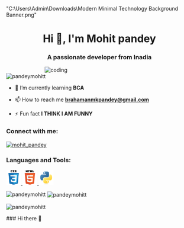 "C:\Users\Admin\Downloads\Modern Minimal Technology Background Banner.png"
<h1 align="center">Hi 👋, I'm Mohit pandey</h1>
<h3 align="center">A passionate developer from Inadia</h3>
<img align="right" alt="coding" width="400" src="https://www.google.com/url?sa=i&url=https%3A%2F%2Fgithub.com%2Frudrabarad%2FGifs&psig=AOvVaw1XSR1_I7IeFCb13R0BUspM&ust=1714574190219000&source=images&cd=vfe&opi=89978449&ved=0CBEQjRxqFwoTCPjaqOyU6oUDFQAAAAAdAAAAABAE">
<p align="left"> <img src="https://komarev.com/ghpvc/?username=pandeymohitt&label=Profile%20views&color=0e75b6&style=flat" alt="pandeymohitt" /> </p>

- 🌱 I’m currently learning **BCA**

- 📫 How to reach me **brahamanmkpandey@gmail.com**

- ⚡ Fun fact **I THINK I AM FUNNY**

<h3 align="left">Connect with me:</h3>
<p align="left">
<a href="https://instagram.com/mohit_pandey" target="blank"><img align="center" src="https://raw.githubusercontent.com/rahuldkjain/github-profile-readme-generator/master/src/images/icons/Social/instagram.svg" alt="mohit_pandey" height="30" width="40" /></a>
</p>

<h3 align="left">Languages and Tools:</h3>
<p align="left"> <a href="https://www.w3schools.com/css/" target="_blank" rel="noreferrer"> <img src="https://raw.githubusercontent.com/devicons/devicon/master/icons/css3/css3-original-wordmark.svg" alt="css3" width="40" height="40"/> </a> <a href="https://www.w3.org/html/" target="_blank" rel="noreferrer"> <img src="https://raw.githubusercontent.com/devicons/devicon/master/icons/html5/html5-original-wordmark.svg" alt="html5" width="40" height="40"/> </a> <a href="https://www.python.org" target="_blank" rel="noreferrer"> <img src="https://raw.githubusercontent.com/devicons/devicon/master/icons/python/python-original.svg" alt="python" width="40" height="40"/> </a> </p>

<p><img align="left" src="https://github-readme-stats.vercel.app/api/top-langs?username=pandeymohitt&show_icons=true&locale=en&layout=compact" alt="pandeymohitt" /></p>

<p>&nbsp;<img align="center" src="https://github-readme-stats.vercel.app/api?username=pandeymohitt&show_icons=true&locale=en" alt="pandeymohitt" /></p>

<p><img align="center" src="https://github-readme-streak-stats.herokuapp.com/?user=pandeymohitt&" alt="pandeymohitt" /></p>### Hi there 👋

<!--
**Pandeymohitt/Pandeymohitt** is a ✨ _special_ ✨ repository because its `README.md` (this file) appears on your GitHub profile.

Here are some ideas to get you started:

- 🔭 I’m currently working on ...
- 🌱 I’m currently learning ...
- 👯 I’m looking to collaborate on ...
- 🤔 I’m looking for help with ...
- 💬 Ask me about ...
- 📫 How to reach me: ...
- 😄 Pronouns: ...
- ⚡ Fun fact: ...
-->
